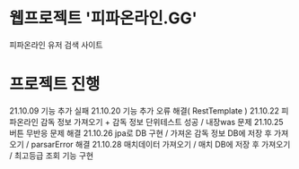 # 웹프로젝트 '피파온라인.GG'
  피파온라인 유저 검색 사이트
  
# 프로젝트 진행
  21.10.09 기능 추가 실패
  21.10.20 기능 추가 오류 해결( RestTemplate )
  21.10.22 피파온라인 감독 정보 가져오기 + 감독 정보 단위테스트 성공 / 내장was 문제
  21.10.25 버튼 무반응 문제 해결
  21.10.26 jpa로 DB 구현 / 가져온 감독 정보 DB에 저장 후 가져오기 / parsarError 해결
  21.10.28 매치데이터 가져오기 / 매치 DB에 저장 후 가져오기 / 최고등급 조회 기능 구현
